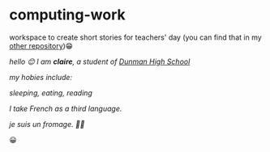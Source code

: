 # computing-work
workspace to create short stories for teachers' day (you can find that in my [other repository](https://github.com/claire-lee-dhs/teachers-day))😁

*hello 😊*
*I am **claire**, a student of [Dunman High School](https://dunmanhigh.moe.edu.sg/)*

*my hobies include:*

*sleeping, eating, reading*

*I take French as a third language.*

*je suis un fromage. 🧀🥔*

😀
